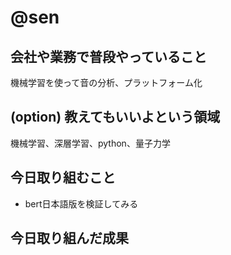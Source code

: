 # @sen

## 会社や業務で普段やっていること
機械学習を使って音の分析、プラットフォーム化

## (option) 教えてもいいよという領域
機械学習、深層学習、python、量子力学

## 今日取り組むこと
- bert日本語版を検証してみる

## 今日取り組んだ成果
